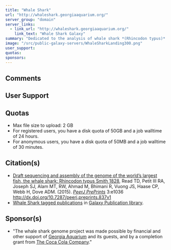 ```yaml
---
title: "Whale Shark"
url: "http://whaleshark.georgiaaquarium.org/"
server_group: "domain"
server_links: 
  - link_url: "http://whaleshark.georgiaaquarium.org/"
    link_text: "Whale Shark Galaxy"
summary: "Dedicated to the analysis of whale shark *(Rhincodon typus)* genome. "
image: "/src/public-galaxy-servers/WhaleSharkLanding300.png"
user_support: 
quotas: 
sponsors: 
---
```


## Comments


## User Support


## Quotas

* Max file size to upload: 2 GB
* For registered users, you have a disk quota of 50GB and a job walltime of 24 hours.
* For anonymous users, you have a disk quota of 50MB and a job walltime of 30 minutes.

## Citation(s)

* [Draft sequencing and assembly of the genome of the world’s largest fish, the whale shark: Rhincodon typus Smith 1828](https://peerj.com/preprints/837/), Read TD, Petit III RA, Joseph SJ, Alam MT, RW, Ahmad M, Bhimani R, Vuong JS, Haase CP, Webb H, Dove ADM. (2015). *[PeerJ PrePrints](https://peerj.com/preprints/)* 3:e1036 http://dx.doi.org/10.7287/peerj.preprints.837v1
* [Whale Shark tagged publications](https://www.zotero.org/groups/1732893/galaxy/items/tag/%3EWhale%20Shark) in [Galaxy Publication library](/src/publication-library/index.md).




## Sponsor(s)

* "The whale shark genome project was made possible by financial and other support of [Georgia Aquarium](http://www.georgiaaquarium.org/) and its guests, and by a completion grant from [The Coca Cola Company](http://us.coca-cola.com/home/)."
